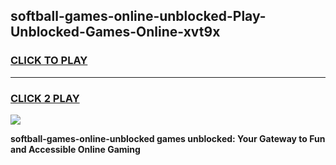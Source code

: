 
## softball-games-online-unblocked-Play-Unblocked-Games-Online-xvt9x
<h3>
<a href="https://premium76.site?title=softball-games-online-unblocked&ref=24A">CLICK TO PLAY</a></h3>
<hr>

<h3>
<a href="https://premium76.site?title=softball-games-online-unblocked&ref=24A">CLICK 2 PLAY</a>
  
</h3>

<a href="https://premium76.site?title=softball-games-online-unblocked&ref=24A"><img src="https://clearcache.store/games.png"></a>


**softball-games-online-unblocked games unblocked: Your Gateway to Fun and Accessible Online Gaming**
